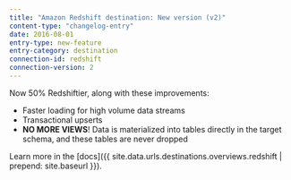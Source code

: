 ```yaml
---
title: "Amazon Redshift destination: New version (v2)"
content-type: "changelog-entry"
date: 2016-08-01
entry-type: new-feature
entry-category: destination 
connection-id: redshift
connection-version: 2
---
```


Now 50% Redshiftier, along with these improvements: 

- Faster loading for high volume data streams
- Transactional upserts
- **NO MORE VIEWS**! Data is materialized into tables directly in the target schema, and these tables are never dropped

Learn more in the [docs]({{ site.data.urls.destinations.overviews.redshift | prepend: site.baseurl }}).